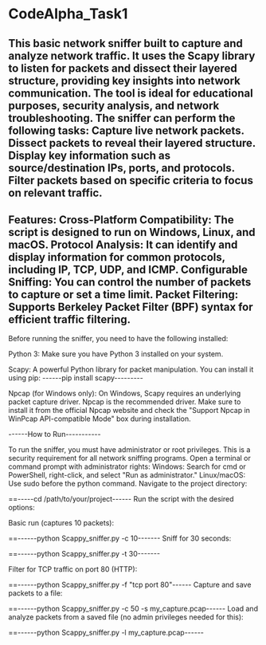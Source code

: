 # CodeAlpha_Task1
This basic network sniffer built to capture and analyze network traffic. It uses the Scapy library to listen for packets and dissect their layered structure, providing key insights into network communication.
The tool is ideal for educational purposes, security analysis, and network troubleshooting.
 The sniffer can perform the following tasks:
Capture live network packets.
Dissect packets to reveal their layered structure.
Display key information such as source/destination IPs, ports, and protocols.
Filter packets based on specific criteria to focus on relevant traffic.
-----------------------------------------------------------------------------------------------
 Features:
Cross-Platform Compatibility: The script is designed to run on Windows, Linux, and macOS.
Protocol Analysis: It can identify and display information for common protocols, including IP, TCP, UDP, and ICMP.
Configurable Sniffing: You can control the number of packets to capture or set a time limit.
Packet Filtering: Supports Berkeley Packet Filter (BPF) syntax for efficient traffic filtering.
------------------------------------------------------------------------------------------------
Before running the sniffer, you need to have the following installed:

Python 3: Make sure you have Python 3 installed on your system.

Scapy: A powerful Python library for packet manipulation. You can install it using pip:
------pip install scapy---------

Npcap (for Windows only):
On Windows, Scapy requires an underlying packet capture driver. Npcap is the recommended driver. 
Make sure to install it from the official Npcap website and check the "Support Npcap in WinPcap API-compatible Mode" box during installation.

------How to Run-----------

To run the sniffer, you must have administrator or root privileges. This is a security requirement for all network sniffing programs.
Open a terminal or command prompt with administrator rights:
Windows: Search for cmd or PowerShell, right-click, and select "Run as administrator."
Linux/macOS: Use sudo before the python command.
Navigate to the project directory:

==-----cd /path/to/your/project------
Run the script with the desired options:

Basic run (captures 10 packets):

==------python Scappy_sniffer.py -c 10-------
Sniff for 30 seconds:

==------python Scappy_sniffer.py -t 30-------

Filter for TCP traffic on port 80 (HTTP):

==------python Scappy_sniffer.py -f "tcp port 80"------
Capture and save packets to a file:

==------python Scappy_sniffer.py -c 50 -s my_capture.pcap------
Load and analyze packets from a saved file (no admin privileges needed for this):

==------python Scappy_sniffer.py -l my_capture.pcap------
